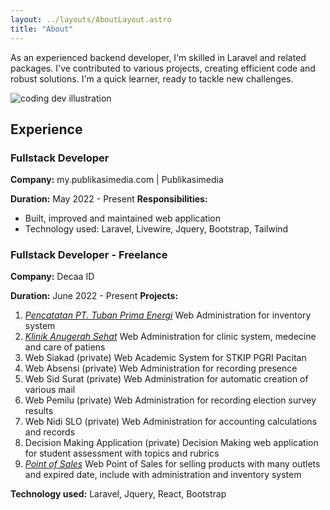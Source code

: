```yaml
---
layout: ../layouts/AboutLayout.astro
title: "About"
---
```


As an experienced backend developer, I'm skilled in Laravel and related packages. I've contributed to various projects, creating efficient code and robust solutions. I'm a quick learner, ready to tackle new challenges.

<div>
  <img src="/new_ava.jpg" class="sm:w-1/2 mx-auto" alt="coding dev illustration">
</div>

## Experience

### Fullstack Developer

**Company:** my.publikasimedia.com | Publikasimedia

**Duration:** May 2022 - Present
**Responsibilities:**

- Built, improved and maintained web application
- Technology used: Laravel, Livewire, Jquery, Bootstrap, Tailwind

### Fullstack Developer - Freelance

**Company:** Decaa ID

**Duration:** June 2022 - Present
**Projects:**

1. _[Pencatatan PT. Tuban Prima Energi](/posts/screen-shot/#inventory)_
   Web Administration for inventory system
2. _[Klinik Anugerah Sehat](/posts/screen-shot/#klinik)_
   Web Administration for clinic system, medecine and care of patiens
3. Web Siakad (private)
   Web Academic System for STKIP PGRI Pacitan
4. Web Absensi (private)
   Web Administration for recording presence
5. Web Sid Surat (private)
   Web Administration for automatic creation of various mail
6. Web Pemilu (private)
   Web Administration for recording election survey results
7. Web Nidi SLO (private)
   Web Administration for accounting calculations and records
8. Decision Making Application (private)
   Decision Making web application for student assessment with topics and rubrics
9. _[Point of Sales](/posts/screen-shot/#pos)_
   Web Point of Sales for selling products with many outlets and expired date, include with administration and inventory system

**Technology used:** Laravel, Jquery, React, Bootstrap
